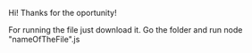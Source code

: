 Hi! Thanks for the oportunity!

For running the file just download it. Go the folder and run node "nameOfTheFile".js
